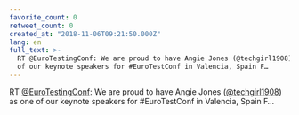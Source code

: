```yaml
---
favorite_count: 0
retweet_count: 0
created_at: "2018-11-06T09:21:50.000Z"
lang: en
full_text: >-
  RT @EuroTestingConf: We are proud to have Angie Jones (@techgirl1908) as one
  of our keynote speakers for #EuroTestConf in Valencia, Spain F…
---
```


RT [@EuroTestingConf](https://twitter.com/EuroTestingConf): We are proud to have
Angie Jones ([@techgirl1908](https://twitter.com/techgirl1908)) as one of our
keynote speakers for #EuroTestConf in Valencia, Spain F…

